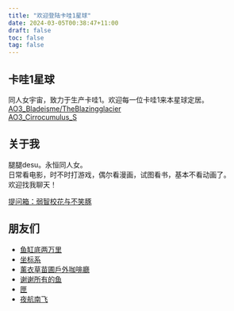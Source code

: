 ```yaml
---
title: "欢迎登陆卡哇1星球"
date: 2024-03-05T00:38:47+11:00
draft: false
toc: false
tag: false
---
```


## 卡哇1星球
同人女宇宙，致力于生产卡哇1。欢迎每一位卡哇1来本星球定居。  
[AO3_Bladeisme/TheBlazingglacier](https://archiveofourown.org/users/Theblazingglacier)  
[AO3_Cirrocumulus_S](https://archiveofourown.org/users/Cirrocumulus_S)  


## 关于我
腿腿desu。永恒同人女。  
日常看电影，时不时打游戏，偶尔看漫画，试图看书，基本不看动画了。  
欢迎找我聊天！  

[提问箱：弱智校花与不笑豚](https://box.n3ko.cc/_/meaningless)    


## 朋友们
- [鱼缸底两万里](https://erimland.vercel.app)    
- [坐标系](https://ownwrite859318537.wordpress.com/)
- [薰衣草苗圃戶外咖啡廳](https://lazuritecafe.wordpress.com/)
- [谢谢所有的鱼](https://gregueria.icu/)
- [匣](https://kiokumo.vip)
- [夜航南飞](https://banshou-air.netlify.app/) 
